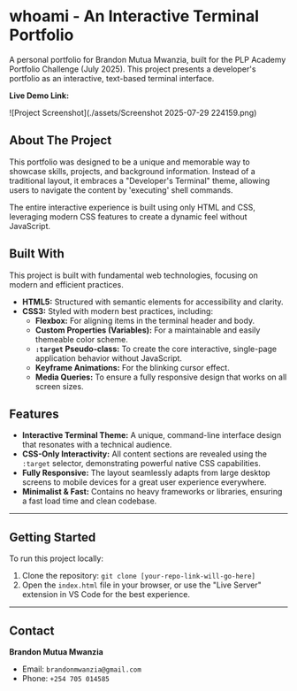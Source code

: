 # whoami - An Interactive Terminal Portfolio

A personal portfolio for Brandon Mutua Mwanzia, built for the PLP Academy Portfolio Challenge (July 2025). This project presents a developer's portfolio as an interactive, text-based terminal interface.

**Live Demo Link:** 

![Project Screenshot](./assets/Screenshot 2025-07-29 224159.png) 

## About The Project

This portfolio was designed to be a unique and memorable way to showcase skills, projects, and background information. Instead of a traditional layout, it embraces a "Developer's Terminal" theme, allowing users to navigate the content by 'executing' shell commands. 

The entire interactive experience is built using only HTML and CSS, leveraging modern CSS features to create a dynamic feel without JavaScript.

## Built With

This project is built with fundamental web technologies, focusing on modern and efficient practices.

* **HTML5:** Structured with semantic elements for accessibility and clarity.
* **CSS3:** Styled with modern best practices, including:
    * **Flexbox:** For aligning items in the terminal header and body.
    * **Custom Properties (Variables):** For a maintainable and easily themeable color scheme.
    * **`:target` Pseudo-class:** To create the core interactive, single-page application behavior without JavaScript.
    * **Keyframe Animations:** For the blinking cursor effect.
    * **Media Queries:** To ensure a fully responsive design that works on all screen sizes.

## Features

-   **Interactive Terminal Theme:** A unique, command-line interface design that resonates with a technical audience.
-   **CSS-Only Interactivity:** All content sections are revealed using the `:target` selector, demonstrating powerful native CSS capabilities.
-   **Fully Responsive:** The layout seamlessly adapts from large desktop screens to mobile devices for a great user experience everywhere.
-   **Minimalist & Fast:** Contains no heavy frameworks or libraries, ensuring a fast load time and clean codebase.

---

## Getting Started

To run this project locally:
1. Clone the repository: `git clone [your-repo-link-will-go-here]`
2. Open the `index.html` file in your browser, or use the "Live Server" extension in VS Code for the best experience.

---

## Contact

**Brandon Mutua Mwanzia**
- Email: `brandonmwanzia@gmail.com`
- Phone: `+254 705 014585`
